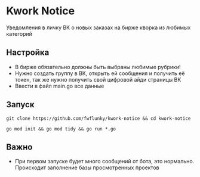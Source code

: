 
# Kwork Notice

Уведомления в личку ВК о новых заказах на бирже кворка из любимых категорий




## Настройка

* В бирже обязательно должны быть выбраны любимые рубрики!
* Нужно создать группу в ВК, открыть ей сообщения и получить её токен, так же нужно получить свой цифровой айди страницы ВК
* Ввести в файл main.go все данные

## Запуск
```git clone https://github.com/fwflunky/kwork-notice && cd kwork-notice```

```go mod init && go mod tidy && go run *.go```

## Важно

* При первом запуске будет много сообщений от бота, это нормально. Происходит заполнение базы просмотренных проектов
